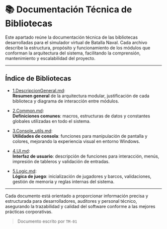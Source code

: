 # 📚 Documentación Técnica de Bibliotecas

Este apartado reúne la documentación técnica de las bibliotecas desarrolladas para el simulador virtual de Batalla Naval. Cada archivo describe la estructura, propósito y funcionamiento de los módulos que conforman la arquitectura del sistema, facilitando la comprensión, mantenimiento y escalabilidad del proyecto.

---

## Índice de Bibliotecas

- [1.DescripcionGeneral.md](1.DescripcionGeneral.md):  
  **Resumen general** de la arquitectura modular, justificación de cada biblioteca y diagrama de interacción entre módulos.

- [2.Common.md](2.Common.md):  
  **Definiciones comunes**: macros, estructuras de datos y constantes globales utilizadas en todo el sistema.

- [3.Console_utils.md](3.Console_utils.md):  
  **Utilidades de consola**: funciones para manipulación de pantalla y colores, mejorando la experiencia visual en entorno Windows.

- [4.UI.md](4.UI.md):  
  **Interfaz de usuario**: descripción de funciones para interacción, menús, impresión de tableros y validación de entradas.

- [5.Logic.md](5.Logic.md):  
  **Lógica de juego**: inicialización de jugadores y barcos, validaciones, gestión de memoria y reglas internas del sistema.

---

Cada documento está orientado a proporcionar información precisa y estructurada para desarrolladores, auditores y personal técnico, asegurando la trazabilidad y calidad del software conforme a las mejores prácticas corporativas.

> Documento escrito por `TM-01`